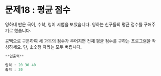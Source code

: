 # 문제18 : 평균 점수

영하네 반은 국어, 수학, 영어 시험을 보았습니다. 영하는 친구들의 평균 점수를 구해주기로 했습니다.

공백으로 구분하여 세 과목의 점수가 주어지면 전체 평균 점수를 구하는 프로그램을 작성하세요.
단, 소숫점 자리는 모두 버립니다.

```jsx
**입출력**

입력 : 20 30 40
출력 : 30
```
